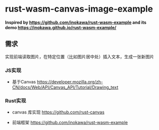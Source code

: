 # rust-wasm-canvas-image-example

**Inspired by https://github.com/inokawa/rust-wasm-example and its demo https://inokawa.github.io/rust-wasm-example/**

## 需求
实现前端读取图片，在特定位置（比如图片居中处）插入文本，生成一张新图片

### JS实现
* 基于Canvas https://developer.mozilla.org/zh-CN/docs/Web/API/Canvas_API/Tutorial/Drawing_text

### Rust实现
* canvas 库实现
https://github.com/rust-canvas

* 前端框架
https://github.com/inokawa/rust-wasm-example
